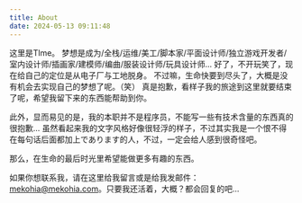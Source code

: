 ```yaml
---
title: About
date: 2024-05-13 09:11:48
---
```

这里是Tlme。
梦想是成为/全栈/运维/美工/脚本家/平面设计师/独立游戏开发者/室内设计师/插画家/建模师/编曲/服装设计师/玩具设计师...
好了，不开玩笑了，现在给自己的定位是从电子厂与工地脱身。
不过嘛，生命快要到尽头了，大概是没有机会去实现自己的梦想了呢。（笑）
真是抱歉，看样子我的旅途到这里就要结束了呢，希望我留下来的东西能帮助到你。

此外，显而易见的是，我的本职并不是程序员，不能写一些有技术含量的东西真的很抱歉...
虽然看起来我的文字风格好像很轻浮的样子，不过其实我是一个恨不得在每句话后面都加上であります的人，不过，一定会给人感到很奇怪吧。

那么，在生命的最后时光里希望能做更多有趣的东西。

如果你想联系我，请在这里给我留言或是给我发邮件：mekohia@mekohia.com。只要我还活着，大概？都会回复的吧...